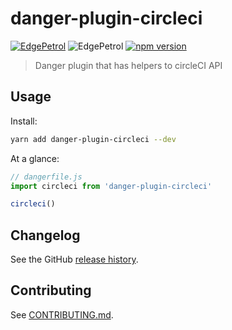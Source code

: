 # danger-plugin-circleci

[![EdgePetrol](https://circleci.com/gh/EdgePetrol/danger-plugin-circleci.svg?style=shield)](https://app.circleci.com/pipelines/github/EdgePetrol/danger-plugin-circleci)
![EdgePetrol](https://github.com/EdgePetrol/coverage/blob/master/danger-plugin-circleci/master/badge.svg)
[![npm version](https://badge.fury.io/js/danger-plugin-circleci.svg)](https://badge.fury.io/js/danger-plugin-circleci)

> Danger plugin that has helpers to circleCI API

## Usage

Install:

```sh
yarn add danger-plugin-circleci --dev
```

At a glance:

```js
// dangerfile.js
import circleci from 'danger-plugin-circleci'

circleci()
```
## Changelog

See the GitHub [release history](https://github.com/guiferrpereira/danger-plugin-circleci/releases).

## Contributing

See [CONTRIBUTING.md](CONTRIBUTING.md).
